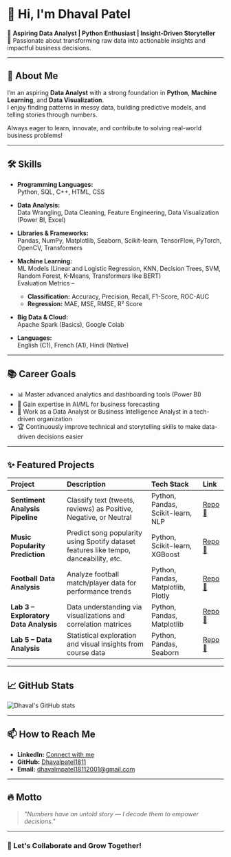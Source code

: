 # 👋 Hi, I'm Dhaval Patel

💼 **Aspiring Data Analyst | Python Enthusiast | Insight-Driven Storyteller**  
🔎 Passionate about transforming raw data into actionable insights and impactful business decisions.

---

## 🚀 About Me

I’m an aspiring **Data Analyst** with a strong foundation in **Python**, **Machine Learning**, and **Data Visualization**.  
I enjoy finding patterns in messy data, building predictive models, and telling stories through numbers.

Always eager to learn, innovate, and contribute to solving real-world business problems!

---

## 🛠️ Skills

- **Programming Languages:**  
  Python, SQL, C++, HTML, CSS

- **Data Analysis:**  
  Data Wrangling, Data Cleaning, Feature Engineering, Data Visualization (Power BI, Excel)

- **Libraries & Frameworks:**  
  Pandas, NumPy, Matplotlib, Seaborn, Scikit-learn, TensorFlow, PyTorch, OpenCV, Transformers

- **Machine Learning:**  
  ML Models (Linear and Logistic Regression, KNN, Decision Trees, SVM, Random Forest, K-Means, Transformers like BERT)  
  Evaluation Metrics –  
  - **Classification:** Accuracy, Precision, Recall, F1-Score, ROC-AUC  
  - **Regression:** MAE, MSE, RMSE, R² Score

- **Big Data & Cloud:**  
  Apache Spark (Basics), Google Colab

- **Languages:**  
  English (C1), French (A1), Hindi (Native)

---

## 📚 Career Goals

- 📊 Master advanced analytics and dashboarding tools (Power BI)
- 🤖 Gain expertise in AI/ML for business forecasting
- 💼 Work as a Data Analyst or Business Intelligence Analyst in a tech-driven organization
- 🏆 Continuously improve technical and storytelling skills to make data-driven decisions easier

---

## ✨ Featured Projects

| Project | Description | Tech Stack | Link |
|:--------|:------------|:-----------|:-----|
| **Sentiment Analysis Pipeline** | Classify text (tweets, reviews) as Positive, Negative, or Neutral | Python, Pandas, Scikit-learn, NLP | [Repo 🔗](https://github.com/Dhavalpatel1811/sentiment-analysis-pipeline) |
| **Music Popularity Prediction** | Predict song popularity using Spotify dataset features like tempo, danceability, etc. | Python, Scikit-learn, XGBoost | [Repo 🔗](https://github.com/Dhavalpatel1811/Music-Popularity-Prediction) |
| **Football Data Analysis** | Analyze football match/player data for performance trends | Python, Pandas, Matplotlib, Plotly | [Repo 🔗](https://github.com/Dhavalpatel1811/Football_Analysis) |
| **Lab 3 – Exploratory Data Analysis** | Data understanding via visualizations and correlation matrices | Python, Pandas, Matplotlib | [Repo 🔗](https://github.com/Dhavalpatel1811/lab_3) |
| **Lab 5 – Data Analysis** | Statistical exploration and visual insights from course data | Python, Pandas, Seaborn | [Repo 🔗](https://github.com/Dhavalpatel1811/lab_5) |

---

## 📈 GitHub Stats

![Dhaval's GitHub stats](https://github-readme-stats.vercel.app/api?username=Dhavalpatel1811&show_icons=true&theme=default)

---

## 📫 How to Reach Me

- **LinkedIn:** [Connect with me](https://www.linkedin.com/)
- **GitHub:** [Dhavalpatel1811](https://github.com/Dhavalpatel1811)
- **Email:** dhavalmpatel18112001@gmail.com

---

## 🔥 Motto

> *"Numbers have an untold story — I decode them to empower decisions."*

---

### 🚀 Let's Collaborate and Grow Together!


